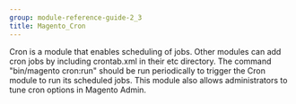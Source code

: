 ```yaml
---
group: module-reference-guide-2_3
title: Magento_Cron
---
```


Cron is a module that enables scheduling of jobs. Other modules can add cron jobs by including crontab.xml in their etc directory. The command "bin/magento cron:run" should be run periodically to trigger the Cron module to run its scheduled jobs.
This module also allows administrators to tune cron options in Magento Admin.

